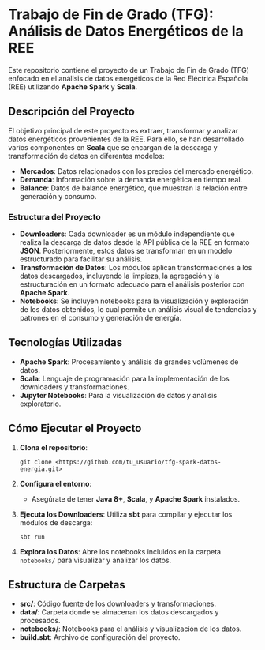 # Trabajo de Fin de Grado (TFG): Análisis de Datos Energéticos de la REE

Este repositorio contiene el proyecto de un Trabajo de Fin de Grado (TFG) enfocado en el análisis de datos energéticos de la Red Eléctrica Española (REE) utilizando **Apache Spark** y **Scala**.

## Descripción del Proyecto

El objetivo principal de este proyecto es extraer, transformar y analizar datos energéticos provenientes de la REE. Para ello, se han desarrollado varios componentes en **Scala** que se encargan de la descarga y transformación de datos en diferentes modelos:

- **Mercados**: Datos relacionados con los precios del mercado energético.
- **Demanda**: Información sobre la demanda energética en tiempo real.
- **Balance**: Datos de balance energético, que muestran la relación entre generación y consumo.

### Estructura del Proyecto

- **Downloaders**: Cada downloader es un módulo independiente que realiza la descarga de datos desde la API pública de la REE en formato **JSON**. Posteriormente, estos datos se transforman en un modelo estructurado para facilitar su análisis.
- **Transformación de Datos**: Los módulos aplican transformaciones a los datos descargados, incluyendo la limpieza, la agregación y la estructuración en un formato adecuado para el análisis posterior con **Apache Spark**.
- **Notebooks**: Se incluyen notebooks para la visualización y exploración de los datos obtenidos, lo cual permite un análisis visual de tendencias y patrones en el consumo y generación de energía.

## Tecnologías Utilizadas

- **Apache Spark**: Procesamiento y análisis de grandes volúmenes de datos.
- **Scala**: Lenguaje de programación para la implementación de los downloaders y transformaciones.
- **Jupyter Notebooks**: Para la visualización de datos y análisis exploratorio.

## Cómo Ejecutar el Proyecto

1. **Clona el repositorio**:
    
    ```
    git clone <https://github.com/tu_usuario/tfg-spark-datos-energia.git>
    
    ```
    
2. **Configura el entorno**:
    - Asegúrate de tener **Java 8+**, **Scala**, y **Apache Spark** instalados.
3. **Ejecuta los Downloaders**:
Utiliza **sbt** para compilar y ejecutar los módulos de descarga:
    
    ```
    sbt run
    
    ```
    
4. **Explora los Datos**:
Abre los notebooks incluidos en la carpeta `notebooks/` para visualizar y analizar los datos.

## Estructura de Carpetas

- **src/**: Código fuente de los downloaders y transformaciones.
- **data/**: Carpeta donde se almacenan los datos descargados y procesados.
- **notebooks/**: Notebooks para el análisis y visualización de los datos.
- **build.sbt**: Archivo de configuración del proyecto.


